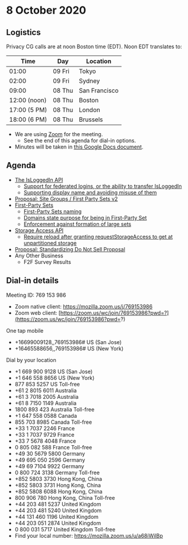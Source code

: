 # 8 October 2020

## Logistics

Privacy CG calls are at noon Boston time (EDT). Noon EDT translates to:

| Time         | Day    | Location      |
| ------------ | ------ | ------------- |
| 01:00        | 09 Fri | Tokyo         |
| 02:00        | 09 Fri | Sydney        |
| 09:00        | 08 Thu | San Francisco |
| 12:00 (noon) | 08 Thu | Boston        |
| 17:00 (5 PM) | 08 Thu | London        |
| 18:00 (6 PM) | 08 Thu | Brussels      |

* We are using [Zoom](https://mozilla.zoom.us/j/769153986) for the meeting.
    * See the end of this agenda for dial-in options.
* Minutes will be taken in [this Google Docs document](https://docs.google.com/document/d/1DZEhS1UHJ1PKxt5ZwKmn5LZ4bo10UFyNXeLp2dUuzRM/edit#).

## Agenda
* [The IsLoggedIn API](https://github.com/privacycg/is-logged-in)
    * [Support for federated logins, or the ability to transfer IsLoggedIn](https://github.com/privacycg/is-logged-in/issues/35)
    * [Supporting display name and avoiding misuse of them](https://github.com/privacycg/is-logged-in/issues/36)
* [Proposal: Site Groups / First Party Sets v2](https://github.com/privacycg/proposals/issues/22)    
* [First-Party Sets](https://github.com/privacycg/first-party-sets)
    * [First-Party Sets naming](https://github.com/privacycg/first-party-sets/issues/27)
    * [Domains state purpose for being in First-Party Set](https://github.com/privacycg/first-party-sets/issues/28)
    * [Enforcement against formation of large sets](https://github.com/privacycg/first-party-sets/issues/29)
* [Storage Access API](https://github.com/privacycg/storage-access)
    * [Require reload after granting requestStorageAccess to get at unpartitioned storage](https://github.com/privacycg/storage-access/issues/62)
* [Proposal: Standardizing Do Not Sell Proposal](https://github.com/privacycg/proposals/issues/10)
* Any Other Business
    * F2F Survey Results

## Dial-in details

Meeting ID: 769 153 986
* Zoom native client: https://mozilla.zoom.us/j/769153986
* Zoom web client: [https://zoom.us/wc/join/769153986?pwd=?](https://zoom.us/wc/join/769153986?pwd=?)

One tap mobile
* +16699009128,,769153986# US (San Jose)
* +16465588656,,769153986# US (New York)

Dial by your location
* +1 669 900 9128 US (San Jose)
* +1 646 558 8656 US (New York)
* 877 853 5257 US Toll-free
* +61 2 8015 6011 Australia
* +61 3 7018 2005 Australia
* +61 8 7150 1149 Australia
* 1800 893 423 Australia Toll-free
* +1 647 558 0588 Canada
* 855 703 8985 Canada Toll-free
* +33 1 7037 2246 France
* +33 1 7037 9729 France
* +33 7 5678 4048 France
* 0 805 082 588 France Toll-free
* +49 30 5679 5800 Germany
* +49 695 050 2596 Germany
* +49 69 7104 9922 Germany
* 0 800 724 3138 Germany Toll-free
* +852 5803 3730 Hong Kong, China
* +852 5803 3731 Hong Kong, China
* +852 5808 6088 Hong Kong, China
* 800 906 780 Hong Kong, China Toll-free
* +44 203 481 5237 United Kingdom
* +44 203 481 5240 United Kingdom
* +44 131 460 1196 United Kingdom
* +44 203 051 2874 United Kingdom
* 0 800 031 5717 United Kingdom Toll-free
* Find your local number: https://mozilla.zoom.us/u/a68iWilBp
